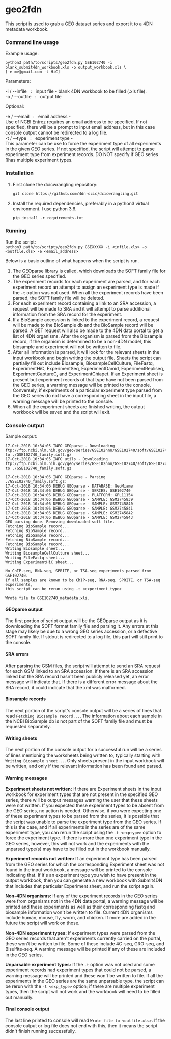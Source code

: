 # geo2fdn

This script is used to grab a GEO dataset series and export it to a 4DN metadata workbook.


### Command line usage

Example usage:

```console
python3 path/to/scripts/geo2fdn.py GSE102740 -i blank_submit4dn_workbook.xls -o output_workbook.xls \
[-e me@gmail.com -t HiC]
```

Parameters:

-i / --infile     &nbsp; : &nbsp;  input file - blank 4DN workbook to be filled (.xls file). \
-o / --outfile    &nbsp; : &nbsp;  output file


Optional:

-e / --email      &nbsp; : &nbsp;  email address - \
Use of NCBI Entrez requires an email address to be specified. If not specified,
there will be a prompt to input email address, but in this case console output
cannot be redirected to a log file.\
-t / --type       &nbsp; : &nbsp;  experiment type - \
This parameter can be use to force the experiment type of all experiments in the
given GEO series. If not specified, the script will attempt to parse experiment type
from experiment records. DO NOT specify if GEO series ßhas multiple experiment types.


### Installation

1. First clone the dcicwrangling repository:
    ```console
    git clone https://github.com/4dn-dcic/dcicwrangling.git
    ```
2. Install the required dependencies, preferably in a python3 virtual environment. I use python 3.6.
   ```console
   pip install -r requirements.txt
   ```

### Running

Run the script: \
`python3 path/to/scripts/geo2fdn.py GSEXXXXX -i <infile.xls> -o <outfile.xls> -e <email_address>`

Below is a basic outline of what happens when the script is run.
1. The GEOparse library is called, which downloads the SOFT family file for the GEO series
specified.
2. The experiment records for each experiment are parsed, and for each experiment record an
attempt to assign an experiment type is made if the `-t` option was not used. When all the
experiment records have been parsed, the SOFT family file will be deleted.
3. For each experiment record containing a link to an SRA accession, a request will be made
to SRA and it will attempt to parse additional information from the SRA record for the experiment.
4. If a BioSample accession is linked to the experiment record, a request will be made to the
BioSample db and the BioSample record will be parsed. A GET request will also be made to the
4DN data portal to get a list of 4DN organisms. After the organism is parsed from the Biosample
record, if the organism is determined to be a non-4DN model, this biosample and experiment will
not be written to file.
5. After all information is parsed, it will look for the relevant sheets in the input workbook
and begin writing the output file. Sheets the script can partially fill out include Biosample,
BiosampleCellCulture, FileFastq, ExperimentHiC, ExperimentSeq, ExperimentDamid, ExperimentRepliseq,
ExperimentCaptureC, and ExperimentChiapet. If an Experiment sheet is present but experiment
records of that type have not been parsed from the GEO series, a warning message will be printed
to the console. Conversely, if experiments of a particular experiment type parsed from the GEO
series do not have a corresponding sheet in the input file, a warning message will be printed
to the console.
6. When all the experiment sheets are finished writing, the output workbook will be saved and the
script will exit.

### Console output

Sample output:
```console
17-Oct-2018 10:34:05 INFO GEOparse - Downloading ftp://ftp.ncbi.nlm.nih.gov/geo/series/GSE102nnn/GSE102740/soft/GSE102740_family.soft.gz to ./GSE102740_family.soft.gz
17-Oct-2018 10:34:05 INFO utils - Downloading ftp://ftp.ncbi.nlm.nih.gov/geo/series/GSE102nnn/GSE102740/soft/GSE102740_family.soft.gz to ./GSE102740_family.soft.gz

17-Oct-2018 10:34:06 INFO GEOparse - Parsing ./GSE102740_family.soft.gz:
17-Oct-2018 10:34:06 DEBUG GEOparse - DATABASE: GeoMiame
17-Oct-2018 10:34:06 DEBUG GEOparse - SERIES: GSE102740
17-Oct-2018 10:34:06 DEBUG GEOparse - PLATFORM: GPL11154
17-Oct-2018 10:34:06 DEBUG GEOparse - SAMPLE: GSM2745839
17-Oct-2018 10:34:06 DEBUG GEOparse - SAMPLE: GSM2745840
17-Oct-2018 10:34:06 DEBUG GEOparse - SAMPLE: GSM2745841
17-Oct-2018 10:34:06 DEBUG GEOparse - SAMPLE: GSM2745842
17-Oct-2018 10:34:06 DEBUG GEOparse - SAMPLE: GSM2745843
GEO parsing done. Removing downloaded soft file.
Fetching BioSample record...
Fetching BioSample record...
Fetching BioSample record...
Fetching BioSample record...
Fetching BioSample record...
Writing Biosample sheet...
Writing BiosampleCellCulture sheet...
Writing FileFastq sheet...
Writing ExperimentHiC sheet...

No ChIP-seq, RNA-seq, SPRITE, or TSA-seq experiments parsed from GSE102740.
If all samples are known to be ChIP-seq, RNA-seq, SPRITE, or TSA-seq experiments,
this script can be rerun using -t <experiment_type>

Wrote file to GSE102740_metadata.xls.
```

#### GEOparse output

The first portion of script output will be the GEOparse output as it is downloading the SOFT format
family file and parsing it. Any errors at this stage may likely be due to a wrong GEO series accession,
or a defective SOFT family file. If stdout is redirected to a log file, this part will still print to
the console.

#### SRA errors

After parsing the GSM files, the script will attempt to send an SRA request for each GSM linked
to an SRA accession. If there is an SRA accession linked but the SRA record hasn't been publicly
released yet, an error message will indicate that. If there is a different error message about
the SRA record, it could indicate that the xml was malformed.

#### Biosample records

The next portion of the script's console output will be a series of lines that read
`Fetching Biosample record...`. The information about each sample in the NCBI BioSample
db is not part of the SOFT family file and must be requested separately.

#### Writing sheets

The next portion of the console output for a successful run will be a series of lines
mentioning the worksheets being written to, typically starting with `Writing Biosample sheet...`.
Only sheets present in the input workbook will be written, and only if the relevant information
has been found and parsed.

#### Warning messages

**Experiment sheets not written:** If there are Experiment sheets in the input workbook for
experiment types that are not present in the specified GEO series, there will be output
messages warning the user that these sheets were not written. If you expected these experiment
types to be absent from the GEO series, no action is needed. Otherwise, if you were expecting
one of these experiment types to be parsed from the series, it is possible that the script
was unable to parse the experiment type from the GEO series. If this is the case, and if all
experiments in the series are of the same experiment type, you can rerun the script using
the `-t <exptype>` option to force the experiment type. If there is more than one experiment
type in the GEO series, however, this will not work and the experiments with the unparsed
type(s) may have to be filled out in the workbook manually.

**Experiment records not written:** If an experiment type has been parsed from the GEO series
for which the corresponding Experiment sheet was not found in the input workbook, a
message will be printed to the console indicating that. If it's an experiment type you wish
to have present in the output workbook, then you can generate a new workbook with Submit4DN
that includes that particular Experiment sheet, and run the script again.

**Non-4DN organisms:** If any of the experiment records in the GEO series were from organisms
not in the 4DN data portal, a warning message will be printed and these experiments as well
as their corresponding fastq and biosample information won't be written to file. Current 4DN
organisms include human, mouse, fly, worm, and chicken. If more are added in the future the
script will work on those.

**Non-4DN experiment types:** If experiment types were parsed from the GEO series records
that aren't experiments currently carried on the portal, these won't be written to file.
Some of these include 4C-seq, GRO-seq, and Bisulfite-seq. A warning message will be printed
if any of these are included in the GEO series.

**Unparsable experiment types:** If the `-t` option was not used and some experiment records
had experiment types that could not be parsed, a warning message will be printed and these
won't be written to file. If all the experiments in the GEO series are the same unparsable
type, the script can be rerun with the `-t <exp_type>` option; if there are multiple
experiment types, then the script will not work and the workbook will need to be filled out
manually.

#### Final console output

The last line printed to console will read `Wrote file to <outfile.xls>`. If the console output
or log file does not end with this, then it means the script didn't finish running successfully.
